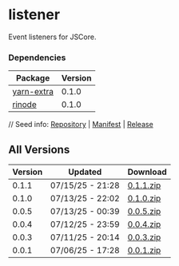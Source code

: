 # listener

Event listeners for JSCore.

### Dependencies

|Package|Version|
|---|---|
|[yarn-extra](../yarn-extra)|0.1.0|
|[rinode](../rinode)|0.1.0|

// Seed info: [Repository](https://github.com/fabriccore/listener-js) | [Manifest](https://raw.githubusercontent.com/fabriccore/listener-js/refs/heads/master/package.json) | [Release](https://github.com/fabriccore/listener-js/archive/refs/heads/master.zip)

## All Versions

|Version|Updated|Download|
|---|---|---|
|0.1.1|07/15/25 - 21:28|[0.1.1.zip](./releases/0.1.1.zip)|
|0.1.0|07/13/25 - 22:02|[0.1.0.zip](./releases/0.1.0.zip)|
|0.0.5|07/13/25 - 00:39|[0.0.5.zip](./releases/0.0.5.zip)|
|0.0.4|07/12/25 - 23:59|[0.0.4.zip](./releases/0.0.4.zip)|
|0.0.3|07/11/25 - 20:14|[0.0.3.zip](./releases/0.0.3.zip)|
|0.0.1|07/06/25 - 17:28|[0.0.1.zip](./releases/0.0.1.zip)|